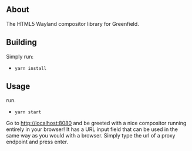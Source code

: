 ## About

The HTML5 Wayland compositor library for Greenfield.

## Building

Simply run:

- `yarn install`

## Usage

run.
- `yarn start`

Go to [http://localhost:8080]() and be greeted with a nice compositor running entirely in your browser! It has a URL input
field that can be used in the same way as you would with a browser. Simply type the url of a proxy endpoint and press enter.

